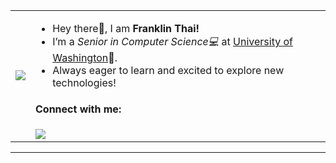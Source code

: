 <table>
  <tr>
    <td><img src="https://user-images.githubusercontent.com/74038190/225813708-98b745f2-7d22-48cf-9150-083f1b00d6c9.gif"></td>
    <td>
      <ul>
        <li>Hey there👋, I am <strong>Franklin Thai!</strong></li>
        <li>I’m a <em>Senior in Computer Science💻</em> at <a href="https://www.washington.edu/">University of Washington</a>💜.</li>
        <li>Always eager to learn and excited to explore new technologies!</li>
      </ul>
      <h4>Connect with me:</h4>
      <a href="https://www.linkedin.com/in/franklinthai/"><img src="https://img.icons8.com/?size=100&id=xuvGCOXi8Wyg&format=png&color=000000"/></a>
    </td>
  </tr>
</table>

------
